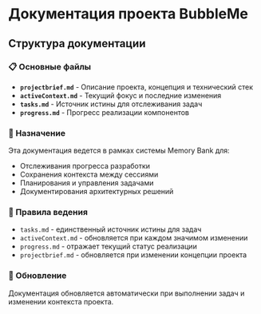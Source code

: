 # Документация проекта BubbleMe

## Структура документации

### 📋 Основные файлы
- **`projectbrief.md`** - Описание проекта, концепция и технический стек
- **`activeContext.md`** - Текущий фокус и последние изменения
- **`tasks.md`** - Источник истины для отслеживания задач
- **`progress.md`** - Прогресс реализации компонентов

### 🎯 Назначение
Эта документация ведется в рамках системы Memory Bank для:
- Отслеживания прогресса разработки
- Сохранения контекста между сессиями
- Планирования и управления задачами
- Документирования архитектурных решений

### 📝 Правила ведения
- `tasks.md` - единственный источник истины для задач
- `activeContext.md` - обновляется при каждом значимом изменении
- `progress.md` - отражает текущий статус реализации
- `projectbrief.md` - обновляется при изменении концепции проекта

### 🔄 Обновление
Документация обновляется автоматически при выполнении задач и изменении контекста проекта. 